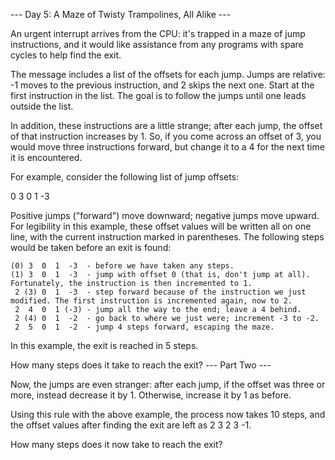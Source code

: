 --- Day 5: A Maze of Twisty Trampolines, All Alike ---

An urgent interrupt arrives from the CPU: it's trapped in a maze of jump instructions, and it would like assistance from any programs with spare cycles to help find the exit.

The message includes a list of the offsets for each jump. Jumps are relative: -1 moves to the previous instruction, and 2 skips the next one. Start at the first instruction in the list. The goal is to follow the jumps until one leads outside the list.

In addition, these instructions are a little strange; after each jump, the offset of that instruction increases by 1. So, if you come across an offset of 3, you would move three instructions forward, but change it to a 4 for the next time it is encountered.

For example, consider the following list of jump offsets:

0
3
0
1
-3

Positive jumps ("forward") move downward; negative jumps move upward. For legibility in this example, these offset values will be written all on one line, with the current instruction marked in parentheses. The following steps would be taken before an exit is found:

    (0) 3  0  1  -3  - before we have taken any steps.
    (1) 3  0  1  -3  - jump with offset 0 (that is, don't jump at all). Fortunately, the instruction is then incremented to 1.
     2 (3) 0  1  -3  - step forward because of the instruction we just modified. The first instruction is incremented again, now to 2.
     2  4  0  1 (-3) - jump all the way to the end; leave a 4 behind.
     2 (4) 0  1  -2  - go back to where we just were; increment -3 to -2.
     2  5  0  1  -2  - jump 4 steps forward, escaping the maze.

In this example, the exit is reached in 5 steps.

How many steps does it take to reach the exit?
--- Part Two ---

Now, the jumps are even stranger: after each jump, if the offset was three or more, instead decrease it by 1. Otherwise, increase it by 1 as before.

Using this rule with the above example, the process now takes 10 steps, and the offset values after finding the exit are left as 2 3 2 3 -1.

How many steps does it now take to reach the exit?


